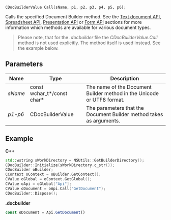 `CDocBuilderValue Call(sName, p1, p2, p3, p4, p5, p6);`

Calls the specified Document Builder method. See the [Text document API](../../../../../Office%20API/Office%20API/Text%20Document%20API/index.md), [Spreadsheet API](../../../../../Office%20API/Office%20API/Spreadsheet%20API/index.md), [Presentation API](../../../../../Office%20API/Office%20API/Presentation%20API/index.md) or [Form API](../../../../../Office%20API/Office%20API/Form%20API/index.md) sections for more information which methods are available for various document types.

> Please note, that for the *.docbuilder* file the *CDocBuilderValue.Call* method is not used explicitly. The method itself is used instead. See the example below.

## Parameters

| Name    | Type                          | Description                                                            |
| ------- | ----------------------------- | ---------------------------------------------------------------------- |
| *sName* | const wchar\_t\*/const char\* | The name of the Document Builder method in the Unicode or UTF8 format. |
| *p1-p6* | CDocBuilderValue              | The parameters that the Document Builder method takes as arguments.    |

## Example

**C++**

```cpp
std::wstring sWorkDirectory = NSUtils::GetBuilderDirectory();
CDocBuilder::Initialize(sWorkDirectory.c_str());
CDocBuilder oBuilder;
CContext oContext = oBuilder.GetContext();
CValue oGlobal = oContext.GetGlobal();
CValue oApi = oGlobal["Api"];
CValue oDocument = oApi.Call("GetDocument");
CDocBuilder::Dispose();
```

**.docbuilder**

```js
const oDocument = Api.GetDocument()
```
